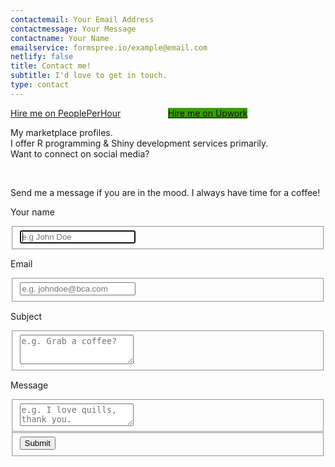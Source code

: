 ```yaml
---
contactemail: Your Email Address
contactmessage: Your Message
contactname: Your Name
emailservice: formspree.io/example@email.com
netlify: false
title: Contact me!
subtitle: I'd love to get in touch.
type: contact
---
```



<div style = "display: flex;">
  <span style = "width:100%;">

  <div class="hire-button">
          <a href="https://www.peopleperhour.com/hire/me/849769749/1422057?next=https%3A%2F%2Fwww.peopleperhour.com%2Ffreelancer%2Fdevelopment-it%2Fzauad_shahreer-abeer-data-analyst-r-shiny-developer-zvyyaqj%3Fref%3Dhireme" rel="nofollow" title="Hire Zauad on PeoplePerHour" class="button-hire" target="_blank">
              <span>Hire me on PeoplePerHour</span>
          </a>
  </div>
  </span>
  
  <span style = "width:100%;">
  <div class="hire-button">
          <a href="https://www.upwork.com/o/profiles/users/~01a42a4a2859568446/" title="Hire Zauad on Upwork" class="button-hire" target="_blank" style = "background-color:#37a000;box-shadow: 0 -2px 0 #37a000 inset, -1px 0px 0px #37a000 inset;text-shadow: 0 -1px rgba(0,0,0,0.1);">
              <span>Hire me on Upwork</span>
          </a>
  </div>
  </span>

</div>


<div style = "display:inline;">
  
</div>

My marketplace profiles. <i class = "fa fa-arrow-circle-up"></i>  
I offer R programming & Shiny development services primarily.  
Want to connect on social media? <i class = "fa fa-arrow-circle-down"></i>  



<div style = "text-align: center">
  <a class = "a-logo" href = "https://twitter.com/shahreyarabeer"><i class="fa fa-twitter fa-lg" title = "Zauad's Twitter Profile"></i></a> &nbsp 
    <a class = "a-logo" href = "https://www.linkedin.com/in/zauad-shahreer/"><i class="fa fa-linkedin fa-lg"></i></a> &nbsp
    <a class = "a-logo" href = "mailto:shahreyar.abeer@gmail.com"><i class="fa fa-envelope fa-lg"></i></a>
  </div>


Send me a message if you are in the mood. I always have time for a coffee! 




<div class="container">  
  <form id="contact" name="contact" data-netlify="true" method="post" style = "margin:10px auto">


  <p class = "box-name">Your name</p>
    <fieldset>
      <input placeholder="e.g John Doe" type="text" tabindex="1" name = "name" required autofocus>
    </fieldset>
    <p class = "box-name">Email</p>
    <fieldset>
      <input placeholder="e.g. johndoe@bca.com" type="email" tabindex="2" name = "email" required>
    </fieldset>
    <p class = "box-name">Subject</p>
    <fieldset>
      <textarea placeholder="e.g. Grab a coffee?" tabindex="3" name = "subject" style = "height: 47px"></textarea>
    </fieldset>
    <p class = "box-name">Message</p>
    <fieldset>
      <textarea placeholder="e.g. I love quills, thank you." tabindex="4" name = "message" required></textarea>
    </fieldset>
    <fieldset>
      <button name="submit" type="submit" id="contact-submit" data-submit="...Sending">Submit</button>
    </fieldset>
  </form>
 
  
</div>